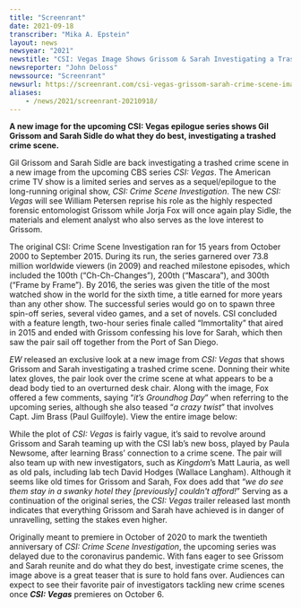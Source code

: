 ```yaml
---
title: "Screenrant"
date: 2021-09-18
transcriber: "Mika A. Epstein"
layout: news
newsyear: "2021"
newstitle: "CSI: Vegas Image Shows Grissom & Sarah Investigating a Trashed Crime Scene"
newsreporter: "John Deloss"
newssource: "Screenrant"
newsurl: https://screenrant.com/csi-vegas-grissom-sarah-crime-scene-image-tease/
aliases:
    - /news/2021/screenrant-20210918/
---
```


**A new image for the upcoming CSI: Vegas epilogue series shows Gil Grissom and Sarah Sidle do what they do best, investigating a trashed crime scene.**

Gil Grissom and Sarah Sidle are back investigating a trashed crime scene in a new image from the upcoming CBS series _CSI: Vegas_. The American crime TV show is a limited series and serves as a sequel/epilogue to the long-running original show, _CSI: Crime Scene Investigation_. The new _CSI: Vegas_ will see William Petersen reprise his role as the highly respected forensic entomologist Grissom while Jorja Fox will once again play Sidle, the materials and element analyst who also serves as the love interest to Grissom.

The original CSI: Crime Scene Investigation ran for 15 years from October 2000 to September 2015. During its run, the series garnered over 73.8 million worldwide viewers (in 2009) and reached milestone episodes, which included the 100th (“Ch-Ch-Changes”), 200th (“Mascara”), and 300th (“Frame by Frame”). By 2016, the series was given the title of the most watched show in the world for the sixth time, a title earned for more years than any other show. The successful series would go on to spawn three spin-off series, several video games, and a set of novels. CSI concluded with a feature length, two-hour series finale called “Immortality” that aired in 2015 and ended with Grissom confessing his love for Sarah, which then saw the pair sail off together from the Port of San Diego.

_EW_ released an exclusive look at a new image from _CSI: Vegas_ that shows Grissom and Sarah investigating a trashed crime scene. Donning their white latex gloves, the pair look over the crime scene at what appears to be a dead body tied to an overturned desk chair. Along with the image, Fox offered a few comments, saying “_it’s Groundhog Day_” when referring to the upcoming series, although she also teased “_a crazy twist_” that involves Capt. Jim Brass (Paul Guilfoyle). View the entire image below:

While the plot of _CSI: Vegas_ is fairly vague, it’s said to revolve around Grissom and Sarah teaming up with the CSI lab’s new boss, played by Paula Newsome, after learning Brass’ connection to a crime scene. The pair will also team up with new investigators, such as _Kingdom_’s Matt Lauria, as well as old pals, including lab tech David Hodges (Wallace Langham). Although it seems like old times for Grissom and Sarah, Fox does add that “_we do see them stay in a swanky hotel they [previously] couldn't afford!_” Serving as a continuation of the original series, the _CSI: Vegas_ trailer released last month indicates that everything Grissom and Sarah have achieved is in danger of unravelling, setting the stakes even higher.

Originally meant to premiere in October of 2020 to mark the twentieth anniversary of _CSI: Crime Scene Investigation_, the upcoming series was delayed due to the coronavirus pandemic. With fans eager to see Grissom and Sarah reunite and do what they do best, investigate crime scenes, the image above is a great teaser that is sure to hold fans over. Audiences can expect to see their favorite pair of investigators tackling new crime scenes once _**CSI: Vegas**_ premieres on October 6.
